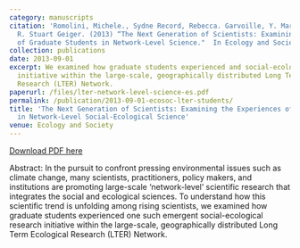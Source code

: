 ```yaml
---
category: manuscripts
citation: 'Romolini, Michele., Sydne Record, Rebecca. Garvoille, Y. Marusenko, and
  R. Stuart Geiger. (2013) “The Next Generation of Scientists: Examining the Experiences
  of Graduate Students in Network-Level Science."  In Ecology and Society 18(3). <a href="http://stuartgeiger.com/lter-network-level-science-es.pdf">http://stuartgeiger.com/lter-network-level-science-es.pdf</a>'
collection: publications
date: 2013-09-01
excerpt: We examined how graduate students experienced and social-ecological research
  initiative within the large-scale, geographically distributed Long Term Ecological
  Research (LTER) Network.
paperurl: /files/lter-network-level-science-es.pdf
permalink: /publication/2013-09-01-ecosoc-lter-students/
title: 'The Next Generation of Scientists: Examining the Experiences of Graduate Students
  in Network-Level Social-Ecological Science'
venue: Ecology and Society
---
```


<a href='http://stuartgeiger.com/lter-network-level-science-es.pdf'>Download PDF here</a>

Abstract: In the pursuit to confront pressing environmental issues such as climate change, many scientists, practitioners, policy makers, and institutions are promoting large-scale ‘network-level’ scientific research that integrates the social and ecological sciences. To understand how this scientific trend is unfolding among rising scientists, we examined how graduate students experienced one such emergent social-ecological research initiative within the large-scale, geographically distributed Long Term Ecological Research (LTER) Network.